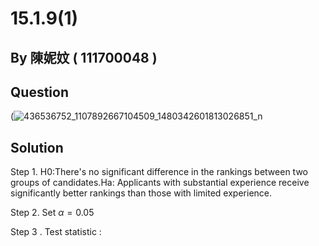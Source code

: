 # 15.1.9(1)

## By 陳妮妏 ( 111700048 )

## Question

(![436536752_1107892667104509_1480342601813026851_n](https://github.com/HWTeng-Course/202402-Statistics/assets/162071863/628a52e6-d75d-4dca-85d0-b63dfc84e082)

## Solution

Step 1. H0:There's no significant difference in the rankings between two groups of candidates.Ha: Applicants with substantial experience receive significantly better rankings than those with limited experience.

Step 2. Set  $\alpha=0.05$

Step 3 . Test statistic : 
